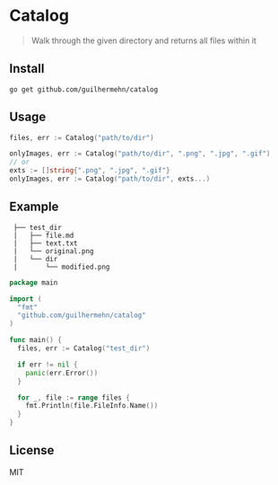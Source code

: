 # Catalog
> Walk through the given directory and returns all files within it

## Install
~~~
go get github.com/guilhermehn/catalog
~~~

## Usage
~~~ go
files, err := Catalog("path/to/dir")

onlyImages, err := Catalog("path/to/dir", ".png", ".jpg", ".gif")
// or
exts := []string{".png", ".jpg", ".gif"}
onlyImages, err := Catalog("path/to/dir", exts...)
~~~

## Example

     ├── test_dir
     |   ├── file.md
     |   ├── text.txt
     |   └── original.png
     |   └── dir
     |       └── modified.png

~~~ go
package main

import (
  "fmt"
  "github.com/guilhermehn/catalog"
)

func main() {
  files, err := Catalog("test_dir")

  if err != nil {
    panic(err.Error())
  }

  for _, file := range files {
    fmt.Println(file.FileInfo.Name())
  }
}
~~~

## License
MIT
